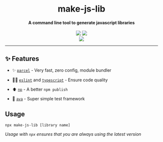 <h1 align="center">
  make-js-lib
</h1>
<h4 align="center">
  A command line tool to generate javascript libraries
</h4>

<div align="center">
  <img src="https://badgen.net/npm/v/make-js-lib?icon=npm" />
  <img src="https://badgen.net/npm/dw/make-js-lib?icon=npm" />
</div>
<div align="center">
  <img src="https://badgen.net/github/last-commit/sajmoni/make-js-lib?icon=github" />
</div>

---

## :sparkles: Features

 - :sparkles: [`parcel`](https://github.com/parcel-bundler/parcel) - Very fast, zero config, module bundler

 - :policeman: [`eslint`](https://github.com/eslint/eslint) and [`typescript`](https://github.com/microsoft/TypeScript) - Ensure code quality

 - :arrow_up: [`np`](https://github.com/sindresorhus/np) - A better `npm publish`

 - :straight_ruler: [`ava`](https://github.com/avajs/ava) - Super simple test framework

 <!-- - :book: [`docosaurus`]() -  -->

 <!-- - `semantic versioning workflow` -  -->

 <!-- - [`pre-commit`]() + [`husky`]() - Ensure code quality on each commit -->

 <!-- - Workflow to test your library locally before publishing -->

 <!-- - Readme badges -->

 <!-- - Example app on Netlify? -->

<!-- For command line tools: -->

 <!-- - [`commander`]()  -->

<!-- parcel-plugin-shebang -->

## Usage

`npx make-js-lib [library name]`

_Usage with `npx` ensures that you are always using the latest version_

<!-- ## :computer: Develop

### Commands

Command | Description
------- | -----------
`yarn build` | Generate files in the `dist` folder
`yarn release` | Start the process to release a new version -->
